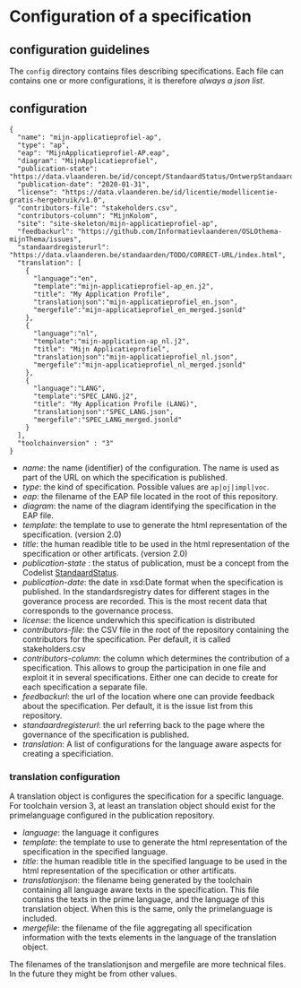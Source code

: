 # Configuration of a specification

## configuration guidelines

The `config` directory contains files describing specifications.
Each file can contains one or more configurations, it is therefore *always a json list*.

##  configuration 

```
{
  "name": "mijn-applicatieprofiel-ap",
  "type": "ap",
  "eap": "MijnApplicatieprofiel-AP.eap",
  "diagram": "MijnApplicatieprofiel",
  "publication-state": "https://data.vlaanderen.be/id/concept/StandaardStatus/OntwerpStandaard",
  "publication-date": "2020-01-31",
  "license": "https://data.vlaanderen.be/id/licentie/modellicentie-gratis-hergebruik/v1.0",
  "contributors-file": "stakeholders.csv",
  "contributors-column": "MijnKolom",
  "site": "site-skeleton/mijn-applicatieprofiel-ap",
  "feedbackurl": "https://github.com/Informatievlaanderen/OSLOthema-mijnThema/issues",
  "standaardregisterurl": "https://data.vlaanderen.be/standaarden/TODO/CORRECT-URL/index.html",
  "translation": [
    {
      "language":"en",
      "template":"mijn-applicatieprofiel-ap_en.j2",
      "title": "My Application Profile",
      "translationjson":"mijn-applicatieprofiel_en.json",
      "mergefile":"mijn-applicatieprofiel_en_merged.jsonld"
    },
    {
      "language":"nl",
      "template":"mijn-application-ap_nl.j2",
      "title": "Mijn Applicatieprofiel",
      "translationjson":"mijn-applicatieprofiel_nl.json",
      "mergefile":"mijn-applicatieprofiel_nl_merged.jsonld"
    },
    {
      "language":"LANG",
      "template":"SPEC_LANG.j2",
      "title": "My Application Profile (LANG)",
      "translationjson":"SPEC_LANG.json",
      "mergefile":"SPEC_LANG_merged.jsonld"
    }
  ],
  "toolchainversion" : "3"
}
```

- *name*: the name (identifier) of the configuration. The name is used as part of the URL on which the specification is published.
- *type*: the kind of specification. Possible values are `ap|oj|impl|voc`.
- *eap*: the filename of the EAP file located in the root of this repository.
- *diagram*: the name of the diagram identifying the specification in the EAP file.
- *template*: the template to use to generate the html representation of the specification. (version 2.0)
- *title*:  the human readible title to be used in the html representation of the specification or other artificats. (version 2.0)
- *publication-state* :  the status of publication, must be a concept from the Codelist [StandaardStatus](https://data.vlaanderen.be/id/conceptscheme/StandaardStatus).
- *publication-date*: the date in xsd:Date format when the specification is published. In the standardsregistry dates for different stages in the goverance process are recorded. This is the most recent data that corresponds to the governance process.
- *license*: the licence underwhich this specification is distributed
- *contributors-file*: the CSV file in the root of the repository containing the contributors for the specification. Per default, it is called stakeholders.csv
- *contributors-column*: the column which determines the contribution of a specification. This allows to group the participation in one file and exploit it in several specifications. Either one can decide to create for each specification a separate file.
- *feedbackurl*: the url of the location where one can provide feedback about the specification. Per default, it is the issue list from this repository.
- *standaardregisterurl*: the url referring back to the page where the governance of the specification is published. 
- *translation*: A list of configurations for the language aware aspects for creating a specificiation.

### translation configuration
A translation object is configures the specification for a specific language. For toolchain version 3, at least an translation object should exist for the primelanguage  configured in the publication repository.

- *language*: the language it configures
- *template*: the template to use to generate the html representation of the specification in the specified language. 
- *title*:  the human readible title in the specified language to be used in the html representation of the specification or other artificats. 
- *translationjson*: the filename being generated by the toolchain containing all language aware texts in the specification. This file contains the texts in the prime language, and the language of this translation object. When this is the same, only the primelanguage is included.
- *mergefile*: the filename of the file aggregating all specification information with the texts elements in the language of the translation object.

The filenames of the translationjson and mergefile are more technical files. 
In the future they might be from other values.





